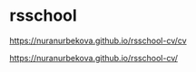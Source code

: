 # rsschool
https://nuranurbekova.github.io/rsschool-cv/cv

https://nuranurbekova.github.io/rsschool-cv/
